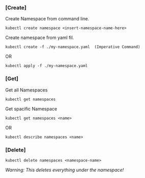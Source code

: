 ### [Create]
Create Namespace from command line.
```
kubectl create namespace <insert-namespace-name-here>
```
Create namespace from yaml fil.
```
kubectl create -f ./my-namespace.yaml  (Imperative Command)
```
OR
```
kubectl apply -f ./my-namespace.yaml
```
### [Get]
Get all Namespaces
```
kubectl get namespaces
```
Get spacific Namespace
```
kubectl get namespaces <name>
```
OR
```
kubectl describe namespaces <name>
```
### [Delete]
```
kubectl delete namespaces <namespace-name>
```
_Warning: This deletes everything under the namespace!_
